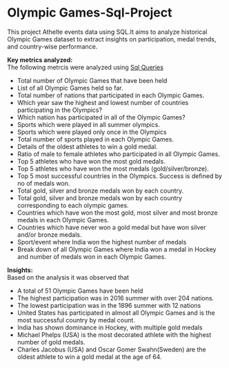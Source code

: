 # Olympic Games-Sql-Project
This project Athelte events data using SQL.It aims to analyze historical Olympic Games dataset to extract insights on participation, medal trends, and country-wise performance.


**Key metrics analyzed:**\
The following metrcis were analyzed using [Sql Queries](https://github.com/vkinnark/Athelete-Events-Sql-Project/blob/main/Sql%20queries)

- Total number of Olympic Games that have been held
- List of all Olympic Games held so far.
- Total number of nations that participated in each Olympic Games.
- Which year saw the highest and lowest number of countries participating in the Olympics?
- Which nation has participated in all of the Olympic Games?
- Sports which were played in all summer olympics.
- Sports which were played only once in the Olympics
- Total number of sports played in each Olympic Games.
- Details of the oldest athletes to win a gold medal.
- Ratio of male to female athletes who participated in all Olympic Games.
- Top 5 athletes who have won the most gold medals.
- Top 5 athletes who have won the most medals (gold/silver/bronze).
- Top 5 most successful countries in the Olympics. Success is defined by no of medals won.
- Total gold, silver and bronze medals won by each country.
- Total gold, silver and bronze medals won by each country corresponding to each olympic games.
- Countries which have won the most gold, most silver and most bronze medals in each Olympic Games.
- Countries which have never won a gold medal but have won silver and/or bronze medals.
- Sport/event where India won the highest number of medals
- Break down of all Olympic Games where India won a medal in Hockey and number of medals won in each Olympic Games.

**Insights:**\
Based on the analysis it was observed that
- A total of 51 Olympic Games have been held
- The highest participation was in 2016 summer with over 204 nations.
- The lowest participation was in the 1896 summer with  12 nations
- United States has participated in almost all Olympic Games and is the most successful country by medal count.
- India has shown dominance in Hockey, with multiple gold medals
- Michael Phelps (USA) is the most decorated athlete with the highest number of gold medals.
- Charles Jacobus (USA) and Oscar Gomer Swahn(Sweden) are the oldest athlete to win a gold medal at the age of 64.
